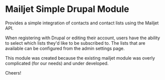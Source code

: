 # Mailjet Simple Drupal Module

Provides a simple integration of contacts and contact lists using the Mailjet API.

When registering with Drupal or editing their account, users have the ability
to select which lists they'd like to be subscribed to. The lists that are available
can be configured from the admin settings page. 

This module was created because the existing mailjet module was overly complicated
(for our needs) and under developed.

Cheers!
